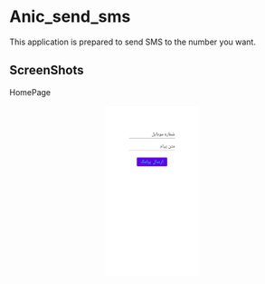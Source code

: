 # Anic_send_sms

This application is prepared to send SMS to the number you want.
## ScreenShots

HomePage

<p align="center" width="100%">
    <img width="32%" src="screenshot/send_sms.jpeg">
</p>

